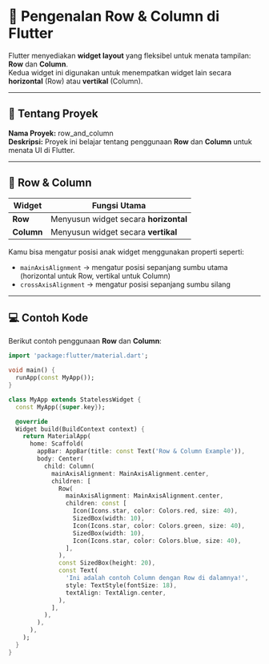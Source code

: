 # 🌟 Pengenalan Row & Column di Flutter

Flutter menyediakan **widget layout** yang fleksibel untuk menata tampilan: **Row** dan **Column**.  
Kedua widget ini digunakan untuk menempatkan widget lain secara **horizontal** (Row) atau **vertikal** (Column).

---

## 📌 Tentang Proyek

**Nama Proyek:** row_and_column  
**Deskripsi:** Proyek ini belajar tentang penggunaan **Row** dan **Column** untuk menata UI di Flutter.

---

## 📐 Row & Column

| Widget     | Fungsi Utama                                  |
|------------|-----------------------------------------------|
| **Row**    | Menyusun widget secara **horizontal**        |
| **Column** | Menyusun widget secara **vertikal**          |

Kamu bisa mengatur posisi anak widget menggunakan properti seperti:

- `mainAxisAlignment` → mengatur posisi sepanjang sumbu utama (horizontal untuk Row, vertikal untuk Column)  
- `crossAxisAlignment` → mengatur posisi sepanjang sumbu silang  

---

## 💻 Contoh Kode

Berikut contoh penggunaan **Row** dan **Column**:

```dart
import 'package:flutter/material.dart';

void main() {
  runApp(const MyApp());
}

class MyApp extends StatelessWidget {
  const MyApp({super.key});

  @override
  Widget build(BuildContext context) {
    return MaterialApp(
      home: Scaffold(
        appBar: AppBar(title: const Text('Row & Column Example')),
        body: Center(
          child: Column(
            mainAxisAlignment: MainAxisAlignment.center,
            children: [
              Row(
                mainAxisAlignment: MainAxisAlignment.center,
                children: const [
                  Icon(Icons.star, color: Colors.red, size: 40),
                  SizedBox(width: 10),
                  Icon(Icons.star, color: Colors.green, size: 40),
                  SizedBox(width: 10),
                  Icon(Icons.star, color: Colors.blue, size: 40),
                ],
              ),
              const SizedBox(height: 20),
              const Text(
                'Ini adalah contoh Column dengan Row di dalamnya!',
                style: TextStyle(fontSize: 18),
                textAlign: TextAlign.center,
              ),
            ],
          ),
        ),
      ),
    );
  }
}
